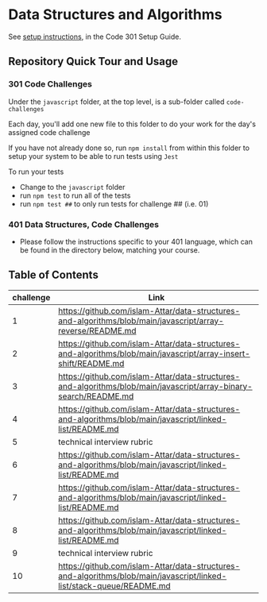 # Data Structures and Algorithms

See [setup instructions](https://codefellows.github.io/setup-guide/code-301/3-code-challenges), in the Code 301 Setup Guide.

## Repository Quick Tour and Usage

### 301 Code Challenges

Under the `javascript` folder, at the top level, is a sub-folder called `code-challenges`

Each day, you'll add one new file to this folder to do your work for the day's assigned code challenge

If you have not already done so, run `npm install` from within this folder to setup your system to be able to run tests using `Jest`

To run your tests

- Change to the `javascript` folder
- run `npm test` to run all of the tests
- run `npm test ##` to only run tests for challenge ## (i.e. 01)

### 401 Data Structures, Code Challenges

- Please follow the instructions specific to your 401 language, which can be found in the directory below, matching your course.

## Table of Contents
| challenge      | Link |
| ----------- | -----------                                                                                                              |
| 1           |      https://github.com/islam-Attar/data-structures-and-algorithms/blob/main/javascript/array-reverse/README.md          |
| 2           | https://github.com/islam-Attar/data-structures-and-algorithms/blob/main/javascript/array-insert-shift/README.md          |
| 3           | https://github.com/islam-Attar/data-structures-and-algorithms/blob/main/javascript/array-binary-search/README.md         |
| 4           |   https://github.com/islam-Attar/data-structures-and-algorithms/blob/main/javascript/linked-list/README.md               |
| 5           |      technical interview rubric  
| 6           |  https://github.com/islam-Attar/data-structures-and-algorithms/blob/main/javascript/linked-list/README.md                |
| 7           |      https://github.com/islam-Attar/data-structures-and-algorithms/blob/main/javascript/linked-list/README.md            | 
| 8           |      https://github.com/islam-Attar/data-structures-and-algorithms/blob/main/javascript/linked-list/README.md            |
| 9           |      technical interview rubric                                    |
| 10          | https://github.com/islam-Attar/data-structures-and-algorithms/blob/main/javascript/linked-list/stack-queue/README.md     | 
